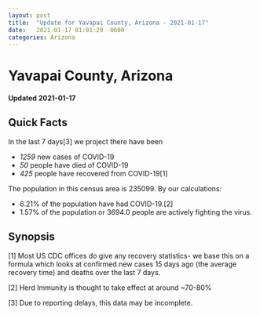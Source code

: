 ```yaml
---
layout: post
title:  "Update for Yavapai County, Arizona - 2021-01-17"
date:   2021-01-17 01:01:29 -0600
categories: Arizona
---
```


# Yavapai County, Arizona
#### Updated 2021-01-17

## Quick Facts

In the last 7 days[3] we project there have been
- *1259* new cases of COVID-19
- *50* people have died of COVID-19
- *425* people have recovered from COVID-19[1]

The population in this census area is 235099. By our calculations:
- 6.21% of the population have had COVID-19.[2]
- 1.57% of the population or 3694.0 people are actively fighting the virus.

## Synopsis




[1] Most US CDC offices do give any recovery statistics- we base this on a formula which looks at confirmed new cases
15 days ago (the average recovery time) and deaths over the last 7 days.

[2] Herd Immunity is thought to take effect at around ~70-80%

[3] Due to reporting delays, this data may be incomplete.
 
    
